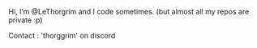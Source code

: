 Hi, I’m @LeThorgrim and I code sometimes.
(but almost all my repos are private :p)

Contact : 'thorggrim' on discord

<!---
LeThorgrim/LeThorgrim is a ✨ special ✨ repository because its `README.md` (this file) appears on your GitHub profile.
You can click the Preview link to take a look at your changes.
--->
